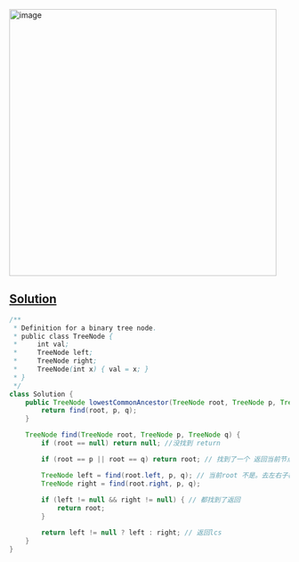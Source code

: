 <img width="480" alt="image" src="https://github.com/kkkkevx/DSA2/assets/108632304/614500fb-0e5d-46d6-9a28-176383502ba6">

## [Solution](https://leetcode.cn/problems/lowest-common-ancestor-of-a-binary-tree/)

```java
/**
 * Definition for a binary tree node.
 * public class TreeNode {
 *     int val;
 *     TreeNode left;
 *     TreeNode right;
 *     TreeNode(int x) { val = x; }
 * }
 */
class Solution {
    public TreeNode lowestCommonAncestor(TreeNode root, TreeNode p, TreeNode q) {
        return find(root, p, q);
    }

    TreeNode find(TreeNode root, TreeNode p, TreeNode q) {
        if (root == null) return null; //没找到 return

        if (root == p || root == q) return root; // 找到了一个 返回当前节点

        TreeNode left = find(root.left, p, q); // 当前root 不是。去左右子树找
        TreeNode right = find(root.right, p, q);
        
        if (left != null && right != null) { // 都找到了返回
            return root;
        }

        return left != null ? left : right; // 返回lcs
    }
}
```
